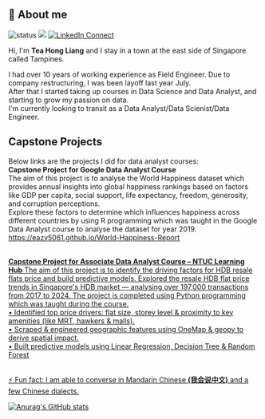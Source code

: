 ## 👋 About me
![status](https://img.shields.io/badge/STATUS-UP-Green) ![](https://img.shields.io/static/v1?label=Telegram&message=@THL1280&color=27A7E7&logo=telegram) [![LinkedIn Connect](https://img.shields.io/badge/LinkedIn-Connect-blue)](https://www.linkedin.com/in/hongliang-tea/)

Hi, I'm **Tea Hong Liang** and I stay in a town at the east side of Singapore called Tampines.

I had over 10 years of working experience as Field Engineer. Due to company restructuring, I was been layoff last year July.
<br>After that I started taking up courses in Data Science and Data Analyst, and starting to grow my passion on data.
<br>I'm currently looking to transit as a Data Analyst/Data Scienist/Data Engineer.

## Capstone Projects
Below links are the projects I did for data analyst courses:
<br>**Capstone Project for Google Data Analyst Course**
<br>The aim of this project is to analyse the World Happiness dataset which provides annual insights into global happiness rankings based on factors like GDP per capita, social support, life expectancy, freedom, generosity, and corruption perceptions. 
<br>Explore these factors to determine which influences happiness across different countries by using R programming which was taught in the Google Data Analyst course to analyse the dataset for year 2019.
<br><u>https://eazy5061.github.io/World-Happiness-Report

<br>**Capstone Project for Associate Data Analyst Course – NTUC Learning Hub**
The aim of this project is to identify the driving factors for HDB resale flats price and build predictive models. Explored the resale HDB flat price trends in Singapore's HDB market — analysing over 197,000 transactions from 2017 to 2024. The project is completed using Python programming which was taught during the course.
<br>• Identified top price drivers: flat size, storey level & proximity to key amenities (like MRT, hawkers & malls).
<br>• Scraped & engineered geographic features using OneMap & geopy to derive spatial impact.
<br>• Built predictive models using Linear Regression, Decision Tree & Random Forest

<br> ⚡ Fun fact: I am able to converse in Mandarin Chinese **(我会说中文)** and a few Chinese dialects. 

[![Anurag's GitHub stats](https://github-readme-stats.vercel.app/api?username=eazy5061)](https://github.com/anuraghazra/github-readme-stats)









<!--**eazy5061/eazy5061** is a ✨ _special_ ✨ repository because its `README.md` (this file) appears on your GitHub profile.

Here are some ideas to get you started:

- 🔭 I’m currently working on ...
- 🌱 I’m currently learning ...
- 👯 I’m looking to collaborate on ...
- 🤔 I’m looking for help with ...
- 💬 Ask me about ...
- 📫 How to reach me: ...
- 😄 Pronouns: ...
- ⚡ Fun fact: ...
-->
